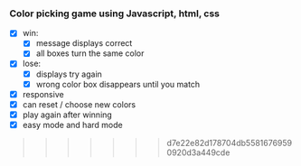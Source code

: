 ### Color picking game using Javascript, html, css

- [x] win: 
	- [x] message displays correct
	- [x] all boxes turn the same color
- [x] lose:
	- [x] displays try again
	- [x] wrong color box disappears until you match
- [x] responsive
- [x] can reset / choose new colors
- [x] play again after winning
- [x] easy mode and hard mode
>>>>>>> d7e22e82d178704db55816769590920d3a449cde
